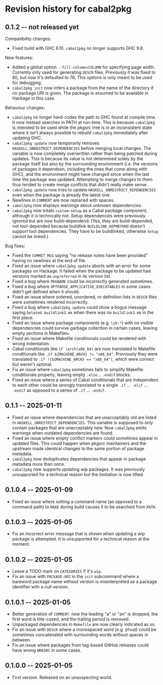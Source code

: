 # Revision history for cabal2pkg

## 0.1.2 -- not released yet

Compatibility changes:

* Fixed build with GHC 9.10. `cabal2pkg` no longer supports GHC 9.8.

New features:

* Added a global option `--fill-column=COLUMN` for specifying page
  width. Currently only used for generating `DESCR` files. Previously it
  was fixed to 80, but now it's defaulted to 76. This options is only meant
  to be used for debugging.
* `cabal2pkg init` now infers a package from the name of the directory if
  no package URI is given. The package is assumed to be available in
  Hackage in this case.

Behaviour changes:

* `cabal2pkg` no longer hard-codes the path to GHC found at compile
  time. It now instead searches in PATH at run-time. This is because
  `cabal2pkg` is intended to be used while the pkgsrc tree is in an
  inconsistent state where it isn't always possible to rebuild `cabal2pkg`
  immediately after updating GHC.
* `cabal2pkg update` now temporarily removes
  `HASKELL_UNRESTRICT_DEPENDENCIES` before merging local changes. The
  variable is now completely overwritten rather than being patched during
  updates. This is because its value is not determined solely by the
  package itself but also by the surrounding environment (i.e. the versions
  of packages it dependson, including the ones that come along with GHC),
  and the environment might have changed since when the last time the
  package was updated. Attempting to merge changes to them thus tended to
  create merge conflicts that didn't really make sense.
* `cabal2pkg update` now tries to update `HASKELL_UNRESTRICT_DEPENDENCIES`
  even when the package is already the latest one.
* Newlines in `COMMENT` are now replaced with spaces.
* `cabal2pkg` now displays warnings about unknown dependencies.
* `cabal2pkg` now treats `custom-setup` as a Cabal package component,
  although it is technically not. Setup dependencies were previously
  ignored but are now build-dependend. (Yes, they are build-depended, not
  tool-depended because buildlink `BUILDLINK_DEPMETHOD` doesn't support
  tool dependencies. They have to be buildlinked, otherwise `Setup` cannot
  be linked.)

Bug fixes:

* Fixed the `COMMIT_MSG` saying "no release notes have been provided"
  having no newlines at the end of file.
* Fixed an issue where `cabal2pkg update` aborts with an error for some
  packages on Hackage. It failed when the package to be updated had
  versions marked as `unpreferred` in its version list.
* Fixed a bug where `PKGNAME` could be incorrectly generated sometimes.
* Fixed a bug where `OPTPARSE_APPLICATIVE_EXECUTABLES` in some cases didn't
  get defined when it should.
* Fixed an issue where ordered, unordered, or definition lists in `DESCR`
  files were sometimes rendered incorrectly.
* Fixed a bug where `cabal2pkg update` could show a bogus message saying
  `Deleted buildlink3.mk` when there was no `buildlink3.mk` in the first
  place.
* Fixed an issue where package components (e.g. `lib:*`) with no visible
  dependencies could survive garbage collection in certain cases, leaving
  empty sections in Makefiles.
* Fixed an issue where Makefile conditionals could be rendered with wrong
  indentation.
* Cabal conditionals like `if !arch(x86_64)` are now translated to Makefile
  conditionals like `.if ${MACHINE_ARCH} != "x86_64"`. Previously they were
  translated to `.if !(${MACHINE_ARCH} == "x86_64")`, which were correct
  but weren't optimal.
* Fix an issue where `cabal2pkg` sometimes fails to simplify Makefile
  conditionals properly, leaving empty `.else` .. `.endif` blocks.
* Fixed an issue where a series of Cabal conditionals that are independent
  to each other could be wrongly translated to a single `.if` ... `.elif`
  ... `.endif` as opposed to a series of `.if` ... `.endif`.

## 0.1.1 -- 2025-01-11

* Fixed an issue where dependencies that are unacceptably old are listed in
  `HASKELL_UNRESTRICT_DEPENDENCIES`. This variable is supposed to only
  contain packages that are unacceptably new. Now `cabal2pkg` emits
  warnings when outdated dependencies are found.
* Fixed an issue where empty conflict markers could sometimes appear in
  updated files. This could happen when pkgsrc maintainers and the upstream
  made identical changes to the same portion of package metadata.
* `cabal2pkg` now deduplicates dependencies that appear in package metadata
  more than once.
* `cabal2pkg` now supports updating wip packages. It was previously
  unsupported for a technical reason but the limitation is now lifted.

## 0.1.0.4 -- 2025-01-09

* Fixed an issue where setting a command name (as opposed to a command
  path) to `MAKE` during build causes it to be searched from `PATH`.

## 0.1.0.3 -- 2025-01-05

* Fix an incorrect error message that is shown when updating a wip package
  is attempted. It is unsupported for a technical reason at the moment.

## 0.1.0.2 -- 2025-01-05

* Leave a TODO mark on `CATEGORIES` if it's `wip`.
* Fix an issue with `PACKAGE-URI` in the `init` subcommand where a bareword
  package name without version is misinterpreted as a package identifier
  with a null version.

## 0.1.0.1 -- 2025-01-05

* Better generation of `COMMENT`: now the leading "a" or "an" is dropped,
  the first word is title-cased, and the trailing period is removed.
* Unpackaged dependencies in `Makefile` are now clearly indicated as so.
* Fix an issue with `DESCR` where a monospaced word (e.g. `@foo@`) could be
  sometimes concatenated with surrounding words without spaces in between.
* Fix an issue where packages from tag-based GitHub releases could
  have wrong `WRKSRC` in some cases.

## 0.1.0.0 -- 2025-01-05

* First version. Released on an unsuspecting world.
